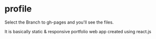 # profile

Select the Branch to gh-pages and you'll see the files.

It is basically static & responsive portfolio web app created using react.js


